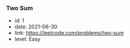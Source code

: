 ### Two Sum

* id: 1
* date: 2021-06-30
* link: https://leetcode.com/problems/two-sum
* level: Easy

